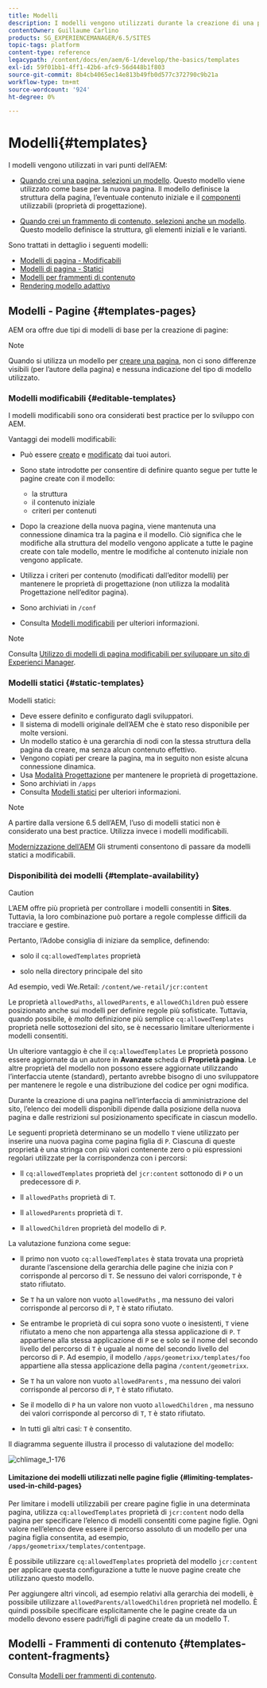 ```yaml
---
title: Modelli
description: I modelli vengono utilizzati durante la creazione di una pagina utilizzata come base per la nuova pagina.
contentOwner: Guillaume Carlino
products: SG_EXPERIENCEMANAGER/6.5/SITES
topic-tags: platform
content-type: reference
legacypath: /content/docs/en/aem/6-1/develop/the-basics/templates
exl-id: 59f01bb1-4ff1-42b6-afc9-56d448b1f803
source-git-commit: 8b4cb4065ec14e813b49fb0d577c372790c9b21a
workflow-type: tm+mt
source-wordcount: '924'
ht-degree: 0%

---
```


# Modelli{#templates}

I modelli vengono utilizzati in vari punti dell’AEM:

* [Quando crei una pagina, selezioni un modello](#templates-pages). Questo modello viene utilizzato come base per la nuova pagina. Il modello definisce la struttura della pagina, l’eventuale contenuto iniziale e il [componenti](/help/sites-authoring/default-components.md) utilizzabili (proprietà di progettazione).

* [Quando crei un frammento di contenuto, selezioni anche un modello](#templates-content-fragments). Questo modello definisce la struttura, gli elementi iniziali e le varianti.

Sono trattati in dettaglio i seguenti modelli:

* [Modelli di pagina - Modificabili](/help/sites-developing/page-templates-editable.md)
* [Modelli di pagina - Statici](/help/sites-developing/page-templates-static.md)
* [Modelli per frammenti di contenuto](/help/sites-developing/content-fragment-templates.md)
* [Rendering modello adattivo](/help/sites-developing/templates-adaptive-rendering.md)

## Modelli - Pagine {#templates-pages}

AEM ora offre due tipi di modelli di base per la creazione di pagine:

>[!NOTE]
>
>Quando si utilizza un modello per [creare una pagina](/help/sites-authoring/managing-pages.md#creating-a-new-page), non ci sono differenze visibili (per l’autore della pagina) e nessuna indicazione del tipo di modello utilizzato.

### Modelli modificabili {#editable-templates}

I modelli modificabili sono ora considerati best practice per lo sviluppo con AEM.

Vantaggi dei modelli modificabili:

* Può essere [creato](/help/sites-authoring/templates.md#creating-a-new-template-template-author) e [modificato](/help/sites-authoring/templates.md#editing-a-template-structure-template-author) dai tuoi autori.

* Sono state introdotte per consentire di definire quanto segue per tutte le pagine create con il modello:

   * la struttura
   * il contenuto iniziale
   * criteri per contenuti

* Dopo la creazione della nuova pagina, viene mantenuta una connessione dinamica tra la pagina e il modello. Ciò significa che le modifiche alla struttura del modello vengono applicate a tutte le pagine create con tale modello, mentre le modifiche al contenuto iniziale non vengono applicate.
* Utilizza i criteri per contenuto (modificati dall’editor modelli) per mantenere le proprietà di progettazione (non utilizza la modalità Progettazione nell’editor pagina).
* Sono archiviati in `/conf`
* Consulta [Modelli modificabili](/help/sites-developing/page-templates-editable.md) per ulteriori informazioni.

>[!NOTE]
>
>Consulta [Utilizzo di modelli di pagina modificabili per sviluppare un sito di Experienci Manager](https://experienceleague.adobe.com/docs/experience-manager-learn/sites/page-authoring/template-editor-feature-video-use.html?lang=en).

### Modelli statici {#static-templates}

Modelli statici:

* Deve essere definito e configurato dagli sviluppatori.
* Il sistema di modelli originale dell’AEM che è stato reso disponibile per molte versioni.
* Un modello statico è una gerarchia di nodi con la stessa struttura della pagina da creare, ma senza alcun contenuto effettivo.
* Vengono copiati per creare la pagina, ma in seguito non esiste alcuna connessione dinamica.
* Usa [Modalità Progettazione](/help/sites-authoring/default-components-designmode.md) per mantenere le proprietà di progettazione.
* Sono archiviati in `/apps`
* Consulta [Modelli statici](/help/sites-developing/page-templates-static.md) per ulteriori informazioni.

>[!NOTE]
>
>A partire dalla versione 6.5 dell’AEM, l’uso di modelli statici non è considerato una best practice. Utilizza invece i modelli modificabili.
>
>[Modernizzazione dell’AEM](modernization-tools.md) Gli strumenti consentono di passare da modelli statici a modificabili.

### Disponibilità dei modelli {#template-availability}

>[!CAUTION]
>
>L’AEM offre più proprietà per controllare i modelli consentiti in **Sites**. Tuttavia, la loro combinazione può portare a regole complesse difficili da tracciare e gestire.
>
>Pertanto, l’Adobe consiglia di iniziare da semplice, definendo:
>
>* solo il `cq:allowedTemplates` proprietà
>
>* solo nella directory principale del sito
>
>Ad esempio, vedi We.Retail: `/content/we-retail/jcr:content`
>
>Le proprietà `allowedPaths`, `allowedParents`, e `allowedChildren` può essere posizionato anche sui modelli per definire regole più sofisticate. Tuttavia, quando possibile, è *molto* definizione più semplice `cq:allowedTemplates` proprietà nelle sottosezioni del sito, se è necessario limitare ulteriormente i modelli consentiti.
>
>Un ulteriore vantaggio è che il `cq:allowedTemplates` Le proprietà possono essere aggiornate da un autore in **Avanzate** scheda di **Proprietà pagina**. Le altre proprietà del modello non possono essere aggiornate utilizzando l’interfaccia utente (standard), pertanto avrebbe bisogno di uno sviluppatore per mantenere le regole e una distribuzione del codice per ogni modifica.

Durante la creazione di una pagina nell’interfaccia di amministrazione del sito, l’elenco dei modelli disponibili dipende dalla posizione della nuova pagina e dalle restrizioni sul posizionamento specificate in ciascun modello.

Le seguenti proprietà determinano se un modello `T` viene utilizzato per inserire una nuova pagina come pagina figlia di `P`. Ciascuna di queste proprietà è una stringa con più valori contenente zero o più espressioni regolari utilizzate per la corrispondenza con i percorsi:

* Il `cq:allowedTemplates` proprietà del `jcr:content` sottonodo di `P` o un predecessore di `P`.

* Il `allowedPaths` proprietà di `T`.

* Il `allowedParents` proprietà di `T`.

* Il `allowedChildren` proprietà del modello di `P`.

La valutazione funziona come segue:

* Il primo non vuoto `cq:allowedTemplates` è stata trovata una proprietà durante l’ascensione della gerarchia delle pagine che inizia con `P` corrisponde al percorso di `T`. Se nessuno dei valori corrisponde, `T` è stato rifiutato.

* Se `T` ha un valore non vuoto `allowedPaths` , ma nessuno dei valori corrisponde al percorso di `P`, `T` è stato rifiutato.

* Se entrambe le proprietà di cui sopra sono vuote o inesistenti, `T` viene rifiutato a meno che non appartenga alla stessa applicazione di `P`. `T` appartiene alla stessa applicazione di `P` se e solo se il nome del secondo livello del percorso di `T` è uguale al nome del secondo livello del percorso di `P`. Ad esempio, il modello `/apps/geometrixx/templates/foo` appartiene alla stessa applicazione della pagina `/content/geometrixx`.

* Se `T` ha un valore non vuoto `allowedParents` , ma nessuno dei valori corrisponde al percorso di `P`, `T` è stato rifiutato.

* Se il modello di `P` ha un valore non vuoto `allowedChildren` , ma nessuno dei valori corrisponde al percorso di `T`, `T` è stato rifiutato.

* In tutti gli altri casi: `T` è consentito.

Il diagramma seguente illustra il processo di valutazione del modello:

![chlimage_1-176](assets/chlimage_1-176.png)

#### Limitazione dei modelli utilizzati nelle pagine figlie {#limiting-templates-used-in-child-pages}

Per limitare i modelli utilizzabili per creare pagine figlie in una determinata pagina, utilizza `cq:allowedTemplates` proprietà di `jcr:content` nodo della pagina per specificare l’elenco di modelli consentiti come pagine figlie. Ogni valore nell’elenco deve essere il percorso assoluto di un modello per una pagina figlia consentita, ad esempio, `/apps/geometrixx/templates/contentpage`.

È possibile utilizzare `cq:allowedTemplates` proprietà del modello  `jcr:content` per applicare questa configurazione a tutte le nuove pagine create che utilizzano questo modello.

Per aggiungere altri vincoli, ad esempio relativi alla gerarchia dei modelli, è possibile utilizzare `allowedParents/allowedChildren` proprietà nel modello. È quindi possibile specificare esplicitamente che le pagine create da un modello devono essere padri/figli di pagine create da un modello T.

## Modelli - Frammenti di contenuto {#templates-content-fragments}

Consulta [Modelli per frammenti di contenuto](/help/sites-developing/content-fragment-templates.md).
